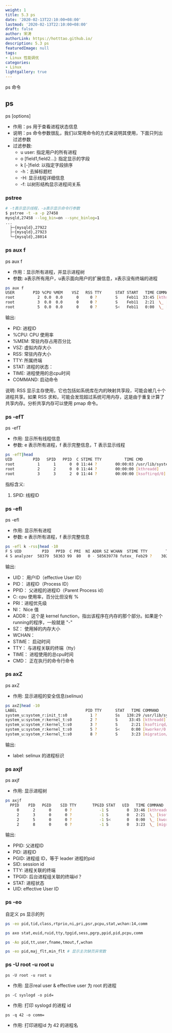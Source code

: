 ```yaml
---
weight: 1
title: 5.3 ps
date: '2020-02-13T22:10:00+08:00'
lastmod: '2020-02-13T22:10:00+08:00'
draft: false
author: 宋涛
authorLink: https://hotttao.github.io/
description: 5.3 ps
featuredImage: null
tags:
- Linux 性能调优
categories:
- Linux
lightgallery: true
---
```

ps 命令
<!-- more -->

## ps
ps [options]
- 作用：ps 用于查看进程状态信息
- 说明：ps 命令参数很乱，我们以常用命令的方式来说明其使用，下面只列出过滤参数
- 过滤参数:
  - u user: 指定用户的所有进程
  - o [field1,field2...]: 指定显示的字段
  - k [-]field: 以指定字段排序
  - -h：去掉标题栏
  - -H: 显示线程详细信息
  - -f: 以树形结构显示进程间关系

### pstree
```bash
# -t表示显示线程，-a表示显示命令行参数
$ pstree -t -a -p 27458
mysqld,27458 --log_bin=on --sync_binlog=1
...
  ├─{mysqld},27922
  ├─{mysqld},27923
  └─{mysqld},28014
```

### ps aux f 
ps aux f
- 作用：显示所有进程，并显示进程树
- 参数: a表示所有用户，u表示面向用户的扩展信息，x表示没有终端的进程

```bash
ps aux f
USER        PID %CPU %MEM    VSZ   RSS TTY      STAT START   TIME COMMAND
root          2  0.0  0.0      0     0 ?        S    Feb11  33:45 [kthreadd]
root          3  0.0  0.0      0     0 ?        S    Feb11   2:21  \_ [ksoftirqd/0]
root          5  0.0  0.0      0     0 ?        S<   Feb11   0:00  \_ [kworker/0:0H]
```
输出:
- PID: 进程ID
- %CPU: CPU 使用率
- %MEM: 常驻内存占用百分比
- VSZ: 虚拟内存大小
- RSS: 常驻内存大小
- TTY: 所属终端
- STAT: 进程的状态：
- TIME: 进程使用的总cpu时间
- COMMAND: 启动命令

说明: RSS 显示主存使用，它也包括如系统库在内的映射共享段，可能会被几十个进程共享。如果 RSS 求和，可能会发现超过系统可用内存，这是由于重复计算了共享内存。分析共享内存可以使用 pmap 命令。

### ps -efT
ps -efT
- 作用: 显示所有线程信息
- 参数: e 表示所有进程，f 表示完整信息，T 表示显示线程

```bash
ps -efT|head
UID         PID   SPID   PPID  C STIME TTY          TIME CMD
root          1      1      0  0 11:44 ?        00:00:03 /usr/lib/systemd/systemd --switched-root --system --deserialize 22
root          2      2      0  0 11:44 ?        00:00:00 [kthreadd]
root          3      3      2  0 11:44 ?        00:00:00 [ksoftirqd/0]
```
指标含义:
1. SPID: 线程ID


### ps -efl
ps -efl
- 作用: 显示所有进程
- 参数: e 表示所有进程，f 表示完整信息

```bash
ps -efl k -rss|head -10
F S UID         PID   PPID  C PRI  NI ADDR SZ WCHAN  STIME TTY        TIME CMD
4 S analyzer  58379  58363 99  80   0 - 585639778 futex_ Feb29 ?    30277:59 /opt/jdk-10.0.2/bin/java
```
输出:
- UID： 用户ID（effective User ID）
- PID： 进程ID（Process ID）
- PPID： 父进程的进程ID（Parent Process id）
- C: cpu 使用率，百分比但没有 %
- PRI：进程优先级
- NI： Nice 值
- ADDR： 这个是 kernel function，指出该程序在内存的那个部分。如果是个 running的程序，一般就是 "-"
- SZ： 使用掉的内存大小
- WCHAN：
- STIME： 启动时间
- TTY： 与进程关联的终端（tty）
- TIME： 进程使用的总cpu时间
- CMD： 正在执行的命令行命令

### ps axZ
ps axZ
- 作用: 显示进程的安全信息(selinux)

```bash
ps axZ|head -10
LABEL                              PID TTY      STAT   TIME COMMAND
system_u:system_r:init_t:s0          1 ?        Ss   138:29 /usr/lib/systemd/systemd --switched-root --system --deserialize 21
system_u:system_r:kernel_t:s0        2 ?        S     33:45 [kthreadd]
system_u:system_r:kernel_t:s0        3 ?        S      2:21 [ksoftirqd/0]
system_u:system_r:kernel_t:s0        5 ?        S<     0:00 [kworker/0:0H]
system_u:system_r:kernel_t:s0        8 ?        S      3:23 [migration/0]
```
输出:
- label: selinux 的进程标识

### ps axjf
ps axjf
- 作用: 显示进程树

```bash
ps axjf
  PPID    PID   PGID    SID TTY       TPGID STAT   UID   TIME COMMAND
     0      2      0      0 ?            -1 S        0  33:46 [kthreadd]
     2      3      0      0 ?            -1 S        0   2:21  \_ [ksoftirqd/0]
     2      5      0      0 ?            -1 S<       0   0:00  \_ [kworker/0:0H]
     2      8      0      0 ?            -1 S        0   3:23  \_ [migration/0]
```
输出:
- PPID: 父进程ID
- PID: 进程ID
- PGID: 进程组 ID，等于 leader 进程的pid
- SID: session id
- TTY: 进程关联的终端
- TPGID: 后台进程组关联的终端id？
- STAT: 进程状态
- UID: effective User ID

### ps -eo
自定义 ps 显示的列
```bash
ps -eo pid,tid,class,rtprio,ni,pri,psr,pcpu,stat,wchan:14,comm

ps axo stat,euid,ruid,tty,tpgid,sess,pgrp,ppid,pid,pcpu,comm

ps -Ao pid,tt,user,fname,tmout,f,wchan

ps -eo pid,maj_flt,min_flt # 显示主次缺页异常数
```

### ps -U root -u root u
`ps -U root -u root u`
- 作用: 显示real user & effective user 为 root 的进程


`ps -C syslogd -o pid=`
- 作用: 打印 syslogd 的进程 id

`ps -q 42 -o comm=`
- 作用: 打印进程id 为 42 的进程名

          